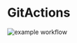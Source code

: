 # GitActions

![example workflow](https://github.com/ScutelnicuIonel/GitActions/actions/workflows/laravel.yml/badge.svg)
